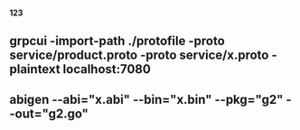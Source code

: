 #### 123

## grpcui -import-path ./protofile -proto service/product.proto -proto service/x.proto  -plaintext localhost:7080


## abigen --abi="x.abi" --bin="x.bin" --pkg="g2" --out="g2.go"